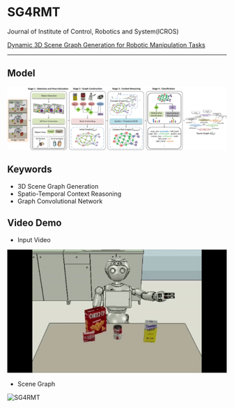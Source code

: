# SG4RMT
Journal of Institute of Control, Robotics and System(ICROS)

[Dynamic 3D Scene Graph Generation for Robotic Manipulation Tasks](https://www.dbpia.co.kr/journal/articleDetail?nodeId=NODE10671832)

- - -

## Model
![SG4RMT](image/model.jpg)

## Keywords
- 3D Scene Graph Generation
- Spatio-Temporal Context Reasoning
- Graph Convolutional Network

## Video Demo
* Input Video

![SG4RMT](image/detection2.gif)
* Scene Graph

![SG4RMT](image/scenegraph2.gif) 

